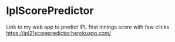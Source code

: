 # IplScorePredictor


Link to my web app to predict IPL first innings score with few clicks
https://ipl21scorepredictor.herokuapp.com/
